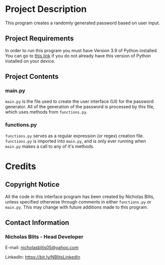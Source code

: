 # Project Description
This program creates a randomly generated password based on user input.

## Project Requirements
In order to run this program you must have Version 3.9 of Python installed. You can go to [this link](https://www.python.org/downloads/) if you do not already have this version of Python installed on your device.

## Project Contents

### main.py

`main.py` is the file used to create the user interface (UI) for the password generator.
All of the generation of the password is processed by this file, which uses methods from `functions.py`.

### functions.py

`functions.py` serves as a regular expression (or regex) creation file.
`functions.py` is imported into `main.py`, and is only ever running when `main.py` makes a call to any of it's methods.

# Credits

## Copyright Notice

All the code in this interface program has been created by Nicholas Blits, unless specified otherwise through comments in either `functions.py` or `main.py`. 
This may change with future additions made to this program.

## Contact Information

### Nicholas Blits - Head Developer

E-mail: nicholasblits05@yahoo.com

LinkedIn: https://bit.ly/NBlitsLinkedIn